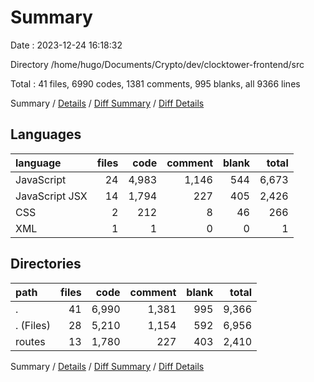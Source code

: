 # Summary

Date : 2023-12-24 16:18:32

Directory /home/hugo/Documents/Crypto/dev/clocktower-frontend/src

Total : 41 files,  6990 codes, 1381 comments, 995 blanks, all 9366 lines

Summary / [Details](details.md) / [Diff Summary](diff.md) / [Diff Details](diff-details.md)

## Languages
| language | files | code | comment | blank | total |
| :--- | ---: | ---: | ---: | ---: | ---: |
| JavaScript | 24 | 4,983 | 1,146 | 544 | 6,673 |
| JavaScript JSX | 14 | 1,794 | 227 | 405 | 2,426 |
| CSS | 2 | 212 | 8 | 46 | 266 |
| XML | 1 | 1 | 0 | 0 | 1 |

## Directories
| path | files | code | comment | blank | total |
| :--- | ---: | ---: | ---: | ---: | ---: |
| . | 41 | 6,990 | 1,381 | 995 | 9,366 |
| . (Files) | 28 | 5,210 | 1,154 | 592 | 6,956 |
| routes | 13 | 1,780 | 227 | 403 | 2,410 |

Summary / [Details](details.md) / [Diff Summary](diff.md) / [Diff Details](diff-details.md)